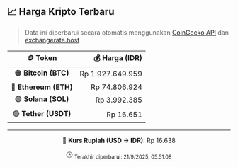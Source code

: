 

<!-- HARGA_KRIPTO -->
## 📈 Harga Kripto Terbaru

> Data ini diperbarui secara otomatis menggunakan [CoinGecko API](https://www.coingecko.com/) dan [exchangerate.host](https://exchangerate.host/)

<div align="center">

| 🪙 Token | 💰 Harga (IDR) |
|:------:|---------------:|
| 🟠 **Bitcoin (BTC)**   | Rp 1.927.649.959 |
| 🔵 **Ethereum (ETH)**  | Rp 74.806.924 |
| 🟣 **Solana (SOL)**    | Rp 3.992.385 |
| 🟢 **Tether (USDT)**   | Rp 16.651 |

---

💱 **Kurs Rupiah (USD → IDR)**: Rp 16.638

🕒 <sub>Terakhir diperbarui: 21/9/2025, 05.51.08</sub>

</div>
<!-- /HARGA_KRIPTO -->
